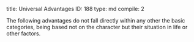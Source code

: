 title:          Universal Advantages
ID:             188
type:           md
compile:        2


The following advantages do not fall directly within any other the basic categories, being based not on the character but their situation in life or other factors.